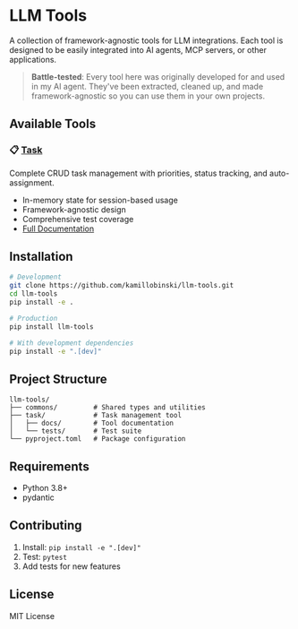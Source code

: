 # LLM Tools

A collection of framework-agnostic tools for LLM integrations. Each tool is designed to be easily integrated into AI agents, MCP servers, or other applications.

> **Battle-tested**: Every tool here was originally developed for and used in my AI agent. They've been extracted, cleaned up, and made framework-agnostic so you can use them in your own projects.

## Available Tools

### 📋 [Task](task/)
Complete CRUD task management with priorities, status tracking, and auto-assignment.
- In-memory state for session-based usage
- Framework-agnostic design
- Comprehensive test coverage
- [Full Documentation](task/README.md)

## Installation

```bash
# Development
git clone https://github.com/kamillobinski/llm-tools.git
cd llm-tools
pip install -e .

# Production
pip install llm-tools

# With development dependencies
pip install -e ".[dev]"
```

## Project Structure

```
llm-tools/
├── commons/         # Shared types and utilities
├── task/            # Task management tool
│   ├── docs/        # Tool documentation
│   └── tests/       # Test suite
└── pyproject.toml   # Package configuration
```

## Requirements

- Python 3.8+
- pydantic

## Contributing

1. Install: `pip install -e ".[dev]"`
2. Test: `pytest`
3. Add tests for new features

## License

MIT License